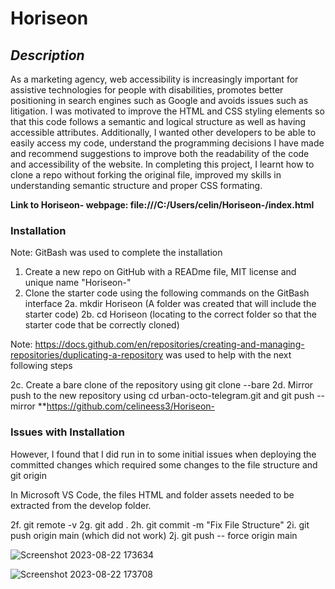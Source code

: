# Horiseon 

## *Description*

As a marketing agency, web accessibility is increasingly important for assistive technologies for people with disabilities, promotes better positioning in search engines such as Google and avoids issues such as litigation. I was motivated to improve the HTML and CSS styling elements so that this code follows a semantic and logical structure as well as having accessible attributes. Additionally, I wanted other developers to be able to easily access my code, understand the programming decisions I have made and recommend suggestions to improve both the readability of the code and accessibility of the website. In completing this project, I learnt how to clone a repo without forking the original file, improved my skills in understanding semantic structure and proper CSS formating. 

**Link to Horiseon- webpage: file:///C:/Users/celin/Horiseon-/index.html**

### **Installation**
Note: GitBash was used to complete the installation  

1. Create a new repo on GitHub with a READme file, MIT license and unique name "Horiseon-"
2. Clone the starter code using the following commands on the GitBash interface
   2a. mkdir Horiseon (A folder was created that will include the starter code)
   2b. cd Horiseon (locating to the correct folder so that the starter code that be
       correctly cloned)

Note: https://docs.github.com/en/repositories/creating-and-managing-repositories/duplicating-a-repository was used to help with the next following steps

   2c. Create a bare clone of the repository using git clone --bare
   2d. Mirror push to the new repository using cd urban-octo-telegram.git and git push --mirror **https://github.com/celineess3/Horiseon-

### **Issues with Installation**

However, I found that I did run in to some initial issues when deploying the committed changes which required some changes to the file structure and git origin 

In Microsoft VS Code, the files HTML and folder assets needed to be extracted from the develop folder. 

2f. git remote -v
2g. git add .
2h. git commit -m "Fix File Structure"
2i. git push origin main (which did not work)
2j. git push -- force origin main

![Screenshot 2023-08-22 173634](https://github.com/celineess3/Horiseon-/assets/142216526/55c7861a-45ad-4338-8cf4-083e87a95e45)

![Screenshot 2023-08-22 173708](https://github.com/celineess3/Horiseon-/assets/142216526/b749597d-5a1a-4f37-a84d-03634272b72b)




